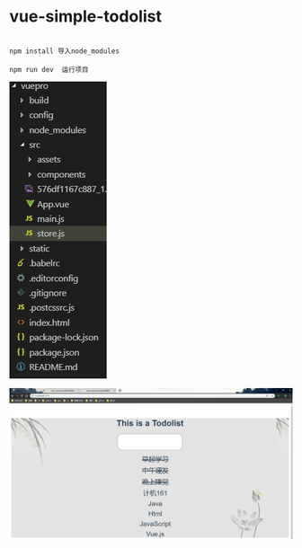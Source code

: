 # vue-simple-todolist



```

npm install 导入node_modules

npm run dev  运行项目

```



 

![项目目录](%E9%A1%B9%E7%9B%AE%E7%9B%AE%E5%BD%95.png)



![demo效果](demo%E6%95%88%E6%9E%9C.png)

